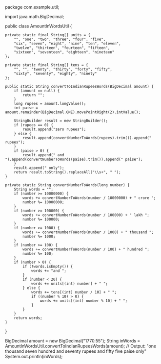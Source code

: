 package com.example.util;

import java.math.BigDecimal;

public class AmountInWordsUtil {

    private static final String[] units = {
        "", "one", "two", "three", "four", "five",
        "six", "seven", "eight", "nine", "ten", "eleven",
        "twelve", "thirteen", "fourteen", "fifteen",
        "sixteen", "seventeen", "eighteen", "nineteen"
    };

    private static final String[] tens = {
        "", "", "twenty", "thirty", "forty", "fifty",
        "sixty", "seventy", "eighty", "ninety"
    };

    public static String convertToIndianRupeesWords(BigDecimal amount) {
        if (amount == null) {
            return "";
        }
        long rupees = amount.longValue();
        int paise = amount.remainder(BigDecimal.ONE).movePointRight(2).intValue();

        StringBuilder result = new StringBuilder();
        if (rupees == 0) {
            result.append("zero rupees");
        } else {
            result.append(convertNumberToWords(rupees).trim()).append(" rupees");
        }
        if (paise > 0) {
            result.append(" and ").append(convertNumberToWords(paise).trim()).append(" paise");
        }
        result.append(" only");
        return result.toString().replaceAll("\\s+", " ");
    }

    private static String convertNumberToWords(long number) {
        String words = "";
        if (number >= 10000000) {
            words += convertNumberToWords(number / 10000000) + " crore ";
            number %= 10000000;
        }
        if (number >= 100000) {
            words += convertNumberToWords(number / 100000) + " lakh ";
            number %= 100000;
        }
        if (number >= 1000) {
            words += convertNumberToWords(number / 1000) + " thousand ";
            number %= 1000;
        }
        if (number >= 100) {
            words += convertNumberToWords(number / 100) + " hundred ";
            number %= 100;
        }
        if (number > 0) {
            if (!words.isEmpty()) {
                words += "and ";
            }
            if (number < 20) {
                words += units[(int) number] + " ";
            } else {
                words += tens[(int) number / 10] + " ";
                if ((number % 10) > 0) {
                    words += units[(int) number % 10] + " ";
                }
            }
        }
        return words;
    }
}

BigDecimal amount = new BigDecimal("1770.55");
String inWords = AmountInWordsUtil.convertToIndianRupeesWords(amount);
// Output: "one thousand seven hundred and seventy rupees and fifty five paise only"
System.out.println(inWords);
